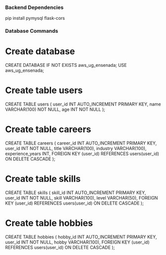 ### Backend Dependencies ###
pip install pymysql flask-cors


### Database Commands ###
# Create database
CREATE DATABASE IF NOT EXISTS aws_ug_ensenada;
USE aws_ug_ensenada;

# Create table users
CREATE TABLE users (
    user_id INT AUTO_INCREMENT PRIMARY KEY,
    name VARCHAR(100) NOT NULL,
    age INT NOT NULL
);

# Create table careers
CREATE TABLE careers (
    career_id INT AUTO_INCREMENT PRIMARY KEY,
    user_id INT NOT NULL,
    title VARCHAR(100),
    industry VARCHAR(100),
    experience_years INT,
    FOREIGN KEY (user_id) REFERENCES users(user_id) ON DELETE CASCADE
);

# Create table skills
CREATE TABLE skills (
    skill_id INT AUTO_INCREMENT PRIMARY KEY,
    user_id INT NOT NULL,
    skill VARCHAR(100),
    level VARCHAR(50),
    FOREIGN KEY (user_id) REFERENCES users(user_id) ON DELETE CASCADE
);

# Create table hobbies
CREATE TABLE hobbies (
    hobby_id INT AUTO_INCREMENT PRIMARY KEY,
    user_id INT NOT NULL,
    hobby VARCHAR(100),
    FOREIGN KEY (user_id) REFERENCES users(user_id) ON DELETE CASCADE
);
